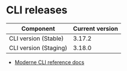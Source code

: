 # CLI releases

| Component             | Current version |
| --------------------- | --------------- |
| CLI version (Stable)  | 3.17.2          |
| CLI version (Staging) | 3.18.0          |

* [Moderne CLI reference docs](../user-documentation/moderne-cli/cli-reference.md)
